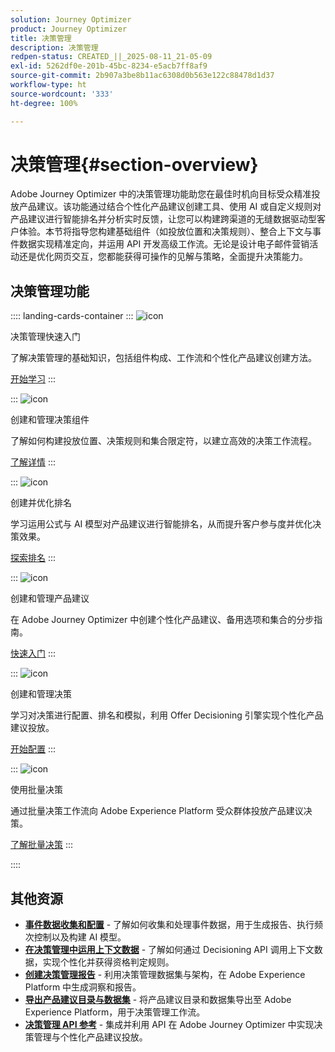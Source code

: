 ```yaml
---
solution: Journey Optimizer
product: Journey Optimizer
title: 决策管理
description: 决策管理
redpen-status: CREATED_||_2025-08-11_21-05-09
exl-id: 5262df0e-201b-45bc-8234-e5acb7ff8af9
source-git-commit: 2b907a3be8b11ac6308d0b563e122c88478d1d37
workflow-type: ht
source-wordcount: '333'
ht-degree: 100%

---
```


# 决策管理{#section-overview}

Adobe Journey Optimizer 中的决策管理功能助您在最佳时机向目标受众精准投放产品建议。该功能通过结合个性化产品建议创建工具、使用 AI 或自定义规则对产品建议进行智能排名并分析实时反馈，让您可以构建跨渠道的无缝数据驱动型客户体验。本节将指导您构建基础组件（如投放位置和决策规则）、整合上下文与事件数据实现精准定向，并运用 API 开发高级工作流。无论是设计电子邮件营销活动还是优化网页交互，您都能获得可操作的见解与策略，全面提升决策能力。

## 决策管理功能

:::: landing-cards-container
:::
![icon](https://cdn.experienceleague.adobe.com/icons/circle-play.svg?lang=zh-Hans)

决策管理快速入门

了解决策管理的基础知识，包括组件构成、工作流和个性化产品建议创建方法。

[开始学习](get-started-decision-landing-page.md)
:::

:::
![icon](https://cdn.experienceleague.adobe.com/icons/puzzle-piece.svg)

创建和管理决策组件

了解如何构建投放位置、决策规则和集合限定符，以建立高效的决策工作流程。

[了解详情](create-components-landing-page.md)
:::

:::
![icon](https://cdn.experienceleague.adobe.com/icons/bullseye.svg)

创建并优化排名

学习运用公式与 AI 模型对产品建议进行智能排名，从而提升客户参与度并优化决策效果。

[探索排名](rankings-landing-page.md)
:::

:::
![icon](https://cdn.experienceleague.adobe.com/icons/list-check.svg)

创建和管理产品建议

在 Adobe Journey Optimizer 中创建个性化产品建议、备用选项和集合的分步指南。

[快速入门](managing-offers-in-the-offer-library-landing-page.md)
:::

:::
![icon](https://cdn.experienceleague.adobe.com/icons/gear.svg)

创建和管理决策

学习对决策进行配置、排名和模拟，利用 Offer Decisioning 引擎实现个性化产品建议投放。

[开始配置](create-manage-activities-landing-page.md)
:::

:::
![icon](https://cdn.experienceleague.adobe.com/icons/screwdriver-wrench.svg?lang=zh-Hans)

使用批量决策

通过批量决策工作流向 Adobe Experience Platform 受众群体投放产品建议决策。

[了解批量决策](../using/offers/batch-delivery.md)
:::

::::


## 其他资源

- **[事件数据收集和配置](collect-event-data-landing-page.md)** - 了解如何收集和处理事件数据，用于生成报告、执行频次控制以及构建 AI 模型。
- **[在决策管理中运用上下文数据](context-data-landing-page.md)** - 了解如何通过 Decisioning API 调用上下文数据，实现个性化并获得资格判定规则。
- **[创建决策管理报告](create-reports-landing-page.md)** - 利用决策管理数据集与架构，在 Adobe Experience Platform 中生成洞察和报告。
- **[导出产品建议目录与数据集](export-catalog-landing-page.md)** - 将产品建议目录和数据集导出至 Adobe Experience Platform，用于决策管理工作流。
- **[决策管理 API 参考](api-reference-landing-page.md)** - 集成并利用 API 在 Adobe Journey Optimizer 中实现决策管理与个性化产品建议投放。
